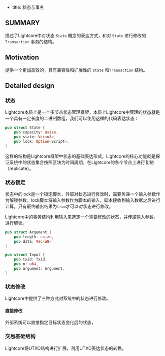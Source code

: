 - title: 状态与事务

## SUMMARY

描述了Lightcore中对状态 `State` 概念的表达方式，和对 `State` 进行修改的 `Transaction` 事务的结构。

## Motivation

提供一个更加高效的，具有兼容性和扩展性的 `State` 和`Transaction` 结构。

## Detailed design

### 状态

Lightcore本质上是一个多节点状态管理框架，本质上Lightcore中管理的状态就是一个具有一定长度的二进制数组，我们可以使用这样的代码表达状态：

```rust
pub struct State {
    pub capacity: usize,
    pub state: Vec<u8>,
    pub lock: Option<Script>,
}
```

这样的结构是Lightcore框架中状态的基础表达形式，Lightcore的核心功能就是保证系统中的状态集合按照区块为时间周期，在Lightcore的各个节点上进行复制（replicate）。

### 状态锁定

状态中的lock是一个锁定脚本，外部对状态进行修改时，需要传递一个输入参数作为解锁参数。lock脚本将输入参数作为脚本的输入。脚本接收到输入数据之后进行计算，只有最终输出结果为`true`才可以对状态进行修改。

Lightcore中的事务结构利用输入来选定一个需要修改的状态，并传递输入参数，进行解锁。

```rust
pub struct Argument {
    pub length: usize,
    pub data: Vec<u8>
}

pub struct Input {
    pub txid: Txid,
    pub n: u64,
    pub argument: Argument,
}
```

### 状态修改

Lightcore中提供了三种方式对系统中的状态进行修改。

#### 直接修改

外部系统可以直接指定目标状态变化后的状态，

### 交易基础结构

Lightcore将UTXO结构进行扩展，利用UTXO表达状态的转换。
